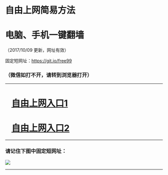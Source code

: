 ﻿# 自由上网简易方法

# 电脑、手机一键翻墙

（2017/10/09 更新，网址有效）

固定短网址：https://git.io/free99

### （微信如打不开，请转到浏览器打开）


***





# &nbsp;&nbsp; <a href="http://ft606527125.fwq-tz-1001.info/fwqtz01.html?t=10090011441 " target="_blank">自由上网入口1</a>
# &nbsp;&nbsp; <a href="http://ft1799013615.fwq-tz-1002.info/fwqtz02.html?t=100900124296 " target="_blank">自由上网入口2</a>
***

### 请记住下图中固定短网址：

<img src="https://s3-us-west-2.amazonaws.com/fwq-1001/yjfq-20170905okok.png" /> 


***


